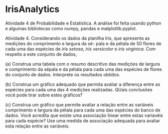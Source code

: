 # IrisAnalytics

Atividade 4 de Probabilidade e Estatística. A análise foi feita usando python e algumas bibliotecas como numpy,
pandas e matplotlib.pyplot. 

Atividade 4. Considerando os dados da planilha Iris, que apresenta as medições do comprimento e largura da sé-
pala e da pétala de 50 flores de cada uma das espécies de *iris setosa*, *iris versicolor* e *iris virginica*.
Com respeito a este conjunto de dados,

(a) Construa uma tabela com o resumo descritivo das medições de largura e comprimento da sépala e da pétala 
para cada uma das espécies de flores do conjunto de dados. Interprete os resultados obtidos.

(b) Construa um gráfico adequado que permita avaliar a diferença entre as espécies para cada uma das 4 medições
realizadas. QUais conclusões você pode tirar sobre estes gráficos?

(c) Construa um gráfico que permite avaliar a relação entre as variáveis comprimento e largura da pétala para
cada uma das espécies do banco de dados. Você acredita que existe uma associação linear entre estas variavéis
para cada espécie? Use uma medida de associação adequada para avaliar esta relação entre as variáveis.
